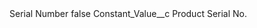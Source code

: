 <?xml version="1.0" encoding="UTF-8"?>
<CustomMetadata xmlns="http://soap.sforce.com/2006/04/metadata" xmlns:xsi="http://www.w3.org/2001/XMLSchema-instance" xmlns:xsd="http://www.w3.org/2001/XMLSchema">
    <label>Serial Number</label>
    <protected>false</protected>
    <values>
        <field>Constant_Value__c</field>
        <value xsi:type="xsd:string">Product Serial No.</value>
    </values>
</CustomMetadata>
